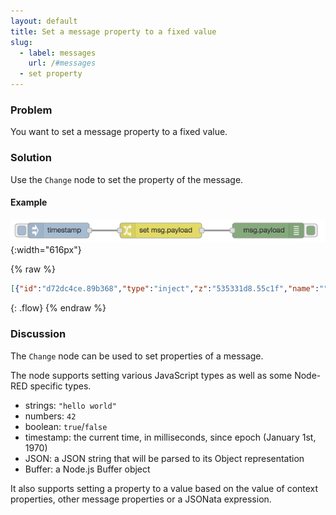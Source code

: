```yaml
---
layout: default
title: Set a message property to a fixed value
slug:
  - label: messages
    url: /#messages
  - set property
---
```


### Problem

You want to set a message property to a fixed value.

### Solution

Use the <code class="node">Change</code> node to set the property of the message.

#### Example

![](/images/basic/copy-message-property.png){:width="616px"}

{% raw %}
~~~json
[{"id":"d72dc4ce.89b368","type":"inject","z":"535331d8.55c1f","name":"","topic":"","payload":"","payloadType":"date","repeat":"","crontab":"","once":false,"x":140,"y":80,"wires":[["78075f19.e0174"]]},{"id":"78075f19.e0174","type":"change","z":"535331d8.55c1f","name":"","rules":[{"t":"set","p":"payload","pt":"msg","to":"Hello World!","tot":"str"}],"action":"","property":"","from":"","to":"","reg":false,"x":340,"y":80,"wires":[["78dc7c25.b90d54"]]},{"id":"78dc7c25.b90d54","type":"debug","z":"535331d8.55c1f","name":"","active":true,"console":"false","complete":"false","x":550,"y":80,"wires":[]}]
~~~
{: .flow}
{% endraw %}

### Discussion

The <code class="node">Change</code> node can be used to set properties of a message.

The node supports setting various JavaScript types as well as some Node-RED specific types.

 - strings: `"hello world"`
 - numbers: `42`
 - boolean: `true`/`false`
 - timestamp: the current time, in milliseconds, since epoch (January 1st, 1970)
 - JSON: a JSON string that will be parsed to its Object representation
 - Buffer: a Node.js Buffer object

It also supports setting a property to a value based on the value of context properties,
other message properties or a JSONata expression.

